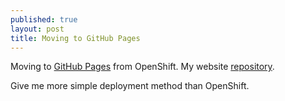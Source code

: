 ```yaml
---
published: true
layout: post
title: Moving to GitHub Pages
---
```


Moving to [GitHub Pages](http://pages.github.com) from OpenShift. My website
[repository](https://github.com/rezajatnika/rezajatnika.github.io).

Give me more simple deployment method than OpenShift.
